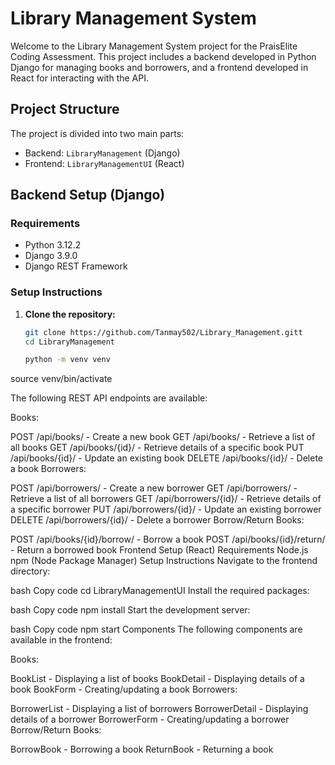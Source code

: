 # Library Management System

Welcome to the Library Management System project for the PraisElite Coding Assessment. This project includes a backend developed in Python Django for managing books and borrowers, and a frontend developed in React for interacting with the API.

## Project Structure

The project is divided into two main parts:
- Backend: `LibraryManagement` (Django)
- Frontend: `LibraryManagementUI` (React)

## Backend Setup (Django)

### Requirements

- Python 3.12.2
- Django 3.9.0
- Django REST Framework

### Setup Instructions

1. **Clone the repository:**

   ```bash
   git clone https://github.com/Tanmay502/Library_Management.gitt
   cd LibraryManagement

   python -m venv venv
source venv/bin/activate 

The following REST API endpoints are available:

Books:

POST /api/books/ - Create a new book
GET /api/books/ - Retrieve a list of all books
GET /api/books/{id}/ - Retrieve details of a specific book
PUT /api/books/{id}/ - Update an existing book
DELETE /api/books/{id}/ - Delete a book
Borrowers:

POST /api/borrowers/ - Create a new borrower
GET /api/borrowers/ - Retrieve a list of all borrowers
GET /api/borrowers/{id}/ - Retrieve details of a specific borrower
PUT /api/borrowers/{id}/ - Update an existing borrower
DELETE /api/borrowers/{id}/ - Delete a borrower
Borrow/Return Books:

POST /api/books/{id}/borrow/ - Borrow a book
POST /api/books/{id}/return/ - Return a borrowed book
Frontend Setup (React)
Requirements
Node.js
npm (Node Package Manager)
Setup Instructions
Navigate to the frontend directory:

bash
Copy code
cd LibraryManagementUI
Install the required packages:

bash
Copy code
npm install
Start the development server:

bash
Copy code
npm start
Components
The following components are available in the frontend:

Books:

BookList - Displaying a list of books
BookDetail - Displaying details of a book
BookForm - Creating/updating a book
Borrowers:

BorrowerList - Displaying a list of borrowers
BorrowerDetail - Displaying details of a borrower
BorrowerForm - Creating/updating a borrower
Borrow/Return Books:

BorrowBook - Borrowing a book
ReturnBook - Returning a book
